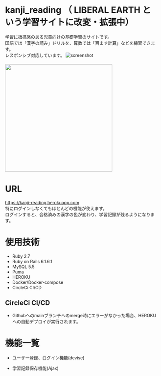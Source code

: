# kanji_reading  （ LIBERAL EARTH という学習サイトに改変・拡張中）

学習に抵抗感のある児童向けの基礎学習のサイトです。<br>
国語では「漢字の読み」ドリルを、算数では「百ます計算」などを練習できます。<br>
レスポンシブ対応しています。
![screenshot](https://user-images.githubusercontent.com/54266017/193444950-c1a1ae02-ed7a-4fda-915a-f81bae906ca4.png)
<br>　<br>
<img src="https://user-images.githubusercontent.com/54266017/193444984-d81b0586-18e5-4ca1-8b17-59f99fe00aa7.png" width="350">

# URL
https://kanji-reading.herokuapp.com<br>
特にログインしなくてもほとんどの機能が使えます。<br>
ログインすると、合格済みの漢字の色が変わり、学習記録が残るようになります。

# 使用技術
- Ruby 2.7
- Ruby on Rails 6.1.6.1
- MySQL 5.5
- Puma
- HEROKU
- Docker/Docker-compose
- CircleCi CI/CD

## CircleCi CI/CD
- Githubへのmainブランチへのmerge時にエラーがなかった場合、HEROKUへの自動デプロイが実行されます。

# 機能一覧
- ユーザー登録、ログイン機能(devise)

- 学習記録保存機能(Ajax)